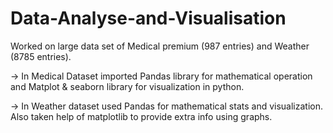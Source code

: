 # Data-Analyse-and-Visualisation
Worked on large data set of Medical premium (987 entries) and Weather (8785 entries).

-> In Medical Dataset imported Pandas library for mathematical operation and Matplot & seaborn library for visualization in python.

-> In Weather dataset used Pandas for mathematical stats and visualization. Also taken help of matplotlib to provide extra info using graphs.
